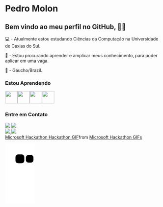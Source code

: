 # Pedro Molon
## Bem vindo ao meu perfil no GitHub, 👏🏻

<p>💻 - Atualmente estou estudando Ciências da Computação na Universidade de Caxias do Sul.<p/>
<p>🤔 - Estou procurando aprender e amplicar meus conhecimento, para poder aplicar em uma vaga.</p>
<p>󠁢󠁲🚩 - Gáucho/Brazil.</p>

### Estou Aprendendo
<img src="https://cdn.jsdelivr.net/gh/devicons/devicon/icons/c/c-original.svg" height="40" width="40"/><img src="https://cdn.jsdelivr.net/gh/devicons/devicon/icons/css3/css3-original.svg" height="40" width="40"/><img src="https://cdn.jsdelivr.net/gh/devicons/devicon/icons/html5/html5-original.svg" height="40" width="40"/><img src="https://cdn.jsdelivr.net/gh/devicons/devicon/icons/javascript/javascript-original.svg" height="40" width="40"/>
<br>

### Entre em Contato
<div>
<a href = "mailto:contato@pedroh.molonr@gmail.com"><img src="https://img.shields.io/badge/Gmail-D14836?style=for-the-badge&logo=gmail&logoColor=white" target="_blank"></a>
<a href="https://www.linkedin.com/in/pedro-henrique-molon-rodrigues-6a1600235/" target="_blank"><img src="https://img.shields.io/badge/-LinkedIn-%230077B5?style=for-the-badge&logo=linkedin&logoColor=white" target="_blank"></a>   
</div>

<div>
<a href="https://github.com/PedroMolon">
<img height="180em" src="https://github-readme-stats.vercel.app/api/top-langs/?username=PedroMolon&layout=compact&langs_count=7&theme=dracula"/>
<img height="180em" src="https://github-readme-stats.vercel.app/api?username=PedroMolon&show_icons=true&theme=dracula&include_all_commits=true&count_private=true"/>
</div>

<div class="tenor-gif-embed" data-postid="17807819" data-share-method="host" data-aspect-ratio="1" data-width="100%"><a href="https://tenor.com/view/microsoft-hackathon-hackathon-hackathon2020-microsoft-msft-garage-gif-17807819">Microsoft Hackathon Hackathon GIF</a>from <a href="https://tenor.com/search/microsoft+hackathon-gifs">Microsoft Hackathon GIFs</a></div> <script type="text/javascript" async src="https://tenor.com/embed.js"></script>

![Snake animation](https://github.com/PedroMolon/PedroMolon/blob/output/github-contribution-grid-snake.svg)

